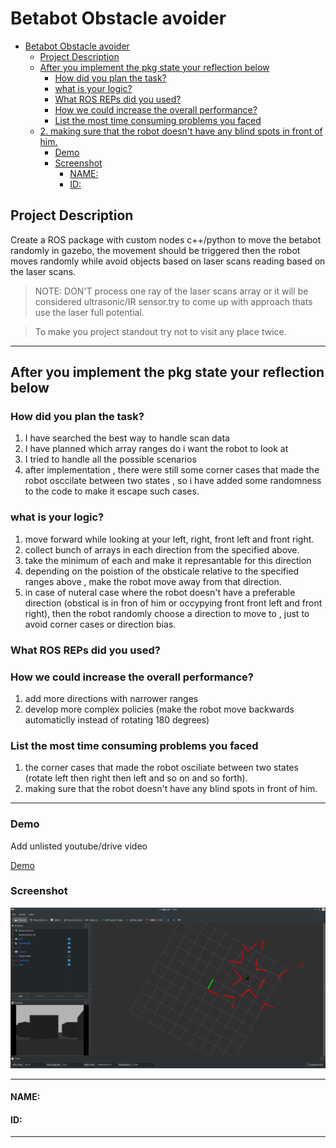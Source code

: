 # Betabot Obstacle avoider

- [Betabot Obstacle avoider](#betabot-obstacle-avoider)
  - [Project Description](#project-description)
  - [After you implement the pkg state your reflection below](#after-you-implement-the-pkg-state-your-reflection-below)
    - [How did you plan the task?](#how-did-you-plan-the-task)
    - [what is your logic?](#what-is-your-logic)
    - [What ROS REPs did you used?](#what-ros-reps-did-you-used)
    - [How we could increase the overall performance?](#how-we-could-increase-the-overall-performance)
    - [List the most time consuming problems you faced](#list-the-most-time-consuming-problems-you-faced)
  - [2. making sure that the robot doesn't have any blind spots in front of him.](#2-making-sure-that-the-robot-doesnt-have-any-blind-spots-in-front-of-him)
    - [Demo](#demo)
    - [Screenshot](#screenshot)
      - [NAME:](#name)
      - [ID:](#id)

## Project Description 

Create a ROS package with custom nodes c++/python to move the
betabot randomly in gazebo, the movement should be triggered then the robot
moves randomly while avoid objects based on laser scans reading based on the laser
scans.


>NOTE: DON'T process one ray of the laser scans array or it will be considered ultrasonic/IR sensor.try to come up with approach thats use the laser full potential. 

>To make you project standout try not to visit any place twice.

---

## After you implement the pkg state your reflection below

### How did you plan the task?
1. I have searched the best way to handle scan data
2. I have planned which array ranges do i want the robot to look at
3. I tried to handle all the possible scenarios 
4. after implementation , there were still some corner cases that made the robot osccilate between two states , so i have added some randomness to the code to make it escape such cases.
### what is your logic?
1. move forward while looking at your left, right, front left and front right.
2. collect bunch of arrays in each direction from the specified above.
3. take the minimum of each and make it represantable for this direction
4. depending on the poistion of the obsticale relative to the specified ranges above , make the robot move away from that direction.
5. in case of nuteral case where the robot doesn't have a preferable direction (obstical is in fron of him or occypying front front left and front right), then the robot randomly choose a direction to move to , just to avoid corner cases or direction bias.

### What ROS REPs did you used?

### How we could increase the overall performance?
1. add more directions with narrower ranges
2. develop more complex policies (make the robot move backwards automaticlly instead of rotating 180 degrees)
### List the most time consuming problems you faced
1. the corner cases that made the robot osciliate between two states (rotate left then right then left and so on and so forth).
2. making sure that the robot doesn't have any blind spots in front of him.
---

### Demo
Add unlisted youtube/drive video

[Demo](yourlinkhere)

### Screenshot

![image](rviz_simulation.png)

---

#### NAME:
#### ID:

---
